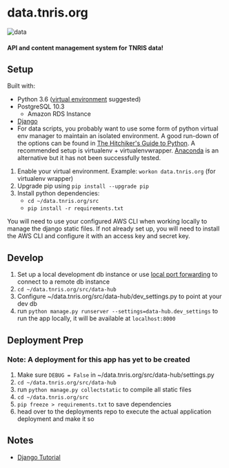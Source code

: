 # data.tnris.org

![data](https://vignette.wikia.nocookie.net/memoryalpha/images/9/9f/Data_with_pipe.jpg/revision/latest/scale-to-width-down/480?cb=20120823005940&path-prefix=en)

#### API and content management system for TNRIS data!

## Setup
Built with:
* Python 3.6 ([virtual environment](https://howchoo.com/g/nwewzjmzmjc/a-guide-to-python-virtual-environments-with-virtualenvwrapper) suggested)
* PostgreSQL 10.3
  * Amazon RDS Instance
* [Django](https://docs.djangoproject.com/en/2.0/topics/install/)
* For data scripts, you probably want to use some form of python virtual env manager to maintain an isolated environment. A good run-down of the options can be found in [The Hitchiker's Guide to Python](http://docs.python-guide.org/en/latest/dev/virtualenvs/). A recommended setup is virtualenv + virtualenvwrapper. [Anaconda](https://uoa-eresearch.github.io/eresearch-cookbook/recipe/2014/11/20/conda/) is an alternative but it has not been successfully tested.

1. Enable your virtual environment. Example: `workon data.tnris.org` (for virtualenv wrapper)
2. Upgrade pip using `pip install --upgrade pip`
3. Install python dependencies:
   * `cd ~/data.tnris.org/src`
   * `pip install -r requirements.txt`

You will need to use your configured AWS CLI when working locally to manage the django static files. If not already set up, you will need to install the AWS CLI and configure it with an access key and secret key.

## Develop

  1. Set up a local development db instance or use [local port forwarding](https://blog.trackets.com/2014/05/17/ssh-tunnel-local-and-remote-port-forwarding-explained-with-examples.html) to connect to a remote db instance
  1. `cd ~/data.tnris.org/src/data-hub`
  1. Configure ~/data.tnris.org/src/data-hub/dev_settings.py to point at your dev db
  1. run `python manage.py runserver --settings=data-hub.dev_settings` to run the app locally, it will be available at `localhost:8000`

## Deployment Prep

### Note: A deployment for this app has yet to be created

1. Make sure `DEBUG = False` in ~/data.tnris.org/src/data-hub/settings.py
1. `cd ~/data.tnris.org/src/data-hub`
1. run `python manage.py collectstatic` to compile all static files
1. `cd ~/data.tnris.org/src`
1. `pip freeze > requirements.txt` to save dependencies
1. head over to the deployments repo to execute the actual application deployment and make it so


## Notes
* [Django Tutorial](https://docs.djangoproject.com/en/1.11/intro/)
